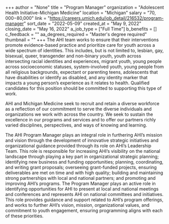 +++
author = "None"
title = "Program Manager"
organization = "Adolescent Health Initiative-Michigan Medicine"
location = "Michigan"
salary = "$70,000-$80,000"
link = "https://careers.umich.edu/job_detail/216532/program-manager"
sort_date = "2022-05-09"
created_at = "May 9, 2022"
closing_date = "May 16, 2022"
a_job_type = ["Full Time"]
b_benefits = []
c_feedback = ""
aa_degrees_required = "Master's degree required"
thumbnail = ""
+++
The AHI team works to ensure that their interventions promote evidence-based practice and prioritize care for youth across a wide spectrum of identities. This includes, but is not limited to, lesbian, gay, bisexual, queer, transgender and non-binary youth, youth across intersecting racial identities and experiences, migrant youth, young people across socioeconomic statuses, system-involved youth, young people from all religious backgrounds, expectant or parenting teens, adolescents that have disabilities or identify as disabled, and any identity marker that impacts a young person’s experience as it relates to health. Qualified candidates for this position should be committed to supporting this type of work.

AHI and Michigan Medicine seek to recruit and retain a diverse workforce as a reflection of our commitment to serve the diverse individuals and organizations we work with across the country. We seek to sustain the excellence in our programs and services and to offer our partners richly varied disciplines, perspectives, and ways of knowing and learning.

The AHI Program Manager plays an integral role in furthering AHI’s mission and vision through the development of innovative strategic initiatives and organizational guidance provided through its role on AHI’s Leadership Team. This role is responsible for increasing AHI’s visibility on the national landscape through playing a key part in organizational strategic planning; identifying new business and funding opportunities; planning, coordinating, and writing grant proposals; overseeing grant-funded projects, ensuring deliverables are met on time and with high quality; building and maintaining strong partnerships with local and national partners; and promoting and improving AHI’s programs. The Program Manager plays an active role in identifying opportunities for AHI to present at local and national meetings and conferences and represents AHI on national committees and initiatives. This role provides guidance and support related to AHI’s program offerings, and works to further AHI’s vision, mission, organizational values, and commitment to youth engagement, ensuring programming aligns with each of these priorities.